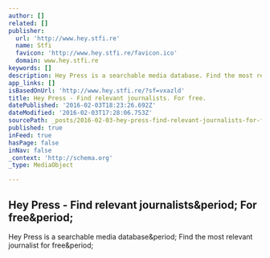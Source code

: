 ```yaml
---
author: []
related: []
publisher:
  url: 'http://www.hey.stfi.re'
  name: Stfi
  favicon: 'http://www.hey.stfi.re/favicon.ico'
  domain: www.hey.stfi.re
keywords: []
description: Hey Press is a searchable media database. Find the most relevant journalist for free.
app_links: []
isBasedOnUrl: 'http://www.hey.stfi.re/?sf=vxazld'
title: Hey Press - Find relevant journalists. For free.
datePublished: '2016-02-03T18:23:26.692Z'
dateModified: '2016-02-03T17:28:06.753Z'
sourcePath: _posts/2016-02-03-hey-press-find-relevant-journalists-for-free.md
published: true
inFeed: true
hasPage: false
inNav: false
_context: 'http://schema.org'
_type: MediaObject

---
```

<article style=""><h1>Hey Press - Find relevant journalists&amp;period; For free&amp;period;</h1><p>Hey Press is a searchable media database&amp;period; Find the most relevant journalist for free&amp;period;</p></article>